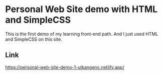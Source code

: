 # Personal Web Site demo with HTML and SimpleCSS
This is the first demo of my learning front-end path. And I just used HTML and SimpleCSS on this site.

## Link
https://personal-web-site-demo-1-utkangenc.netlify.app/
